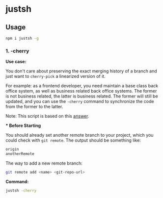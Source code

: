 # justsh

## Usage

```bash
npm i justsh -g
```

### 1. -cherry

**Use case:**

You don't care about preserving the exact merging history of a branch and just want to `cherry-pick` a linearized version of it.

For example: as a frontend developer, you need maintain a base class back office system, as well as business related back office systems. The former is not business related, the latter is business related. The former will still be updated, and you can use the `-cherry` command to synchronize the code from the former to the latter.

Note: This script is based on this [answer](https://stackoverflow.com/questions/9229301/git-cherry-pick-says-38c74d-is-a-merge-but-no-m-option-was-given/36989757#36989757).

**\* Before Starting**

You should already set another remote branch to your project, which you could check with `git remote`. The output should be something like:

```bash
origin
anotherRemote
```

The way to add a new remote branch:

```bash
git remote add <name> <git-repo-url>
```

**Command:**

```bash
justsh -cherry
```
